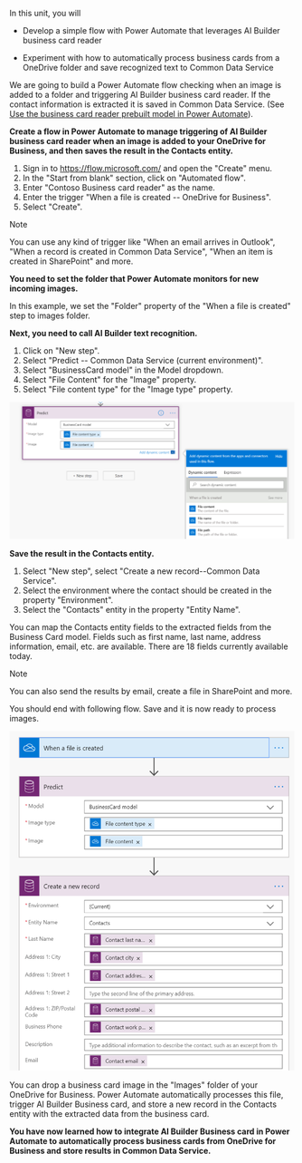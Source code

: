 In this unit, you will

-   Develop a simple flow with Power Automate that leverages AI Builder business card reader

-   Experiment with how to automatically process business cards from a OneDrive folder and save recognized text to Common Data Service

We are going to build a Power Automate flow checking when an image is added to a folder and triggering AI Builder business card reader. If the contact information is extracted it is saved in Common Data Service. (See [Use the business card reader prebuilt model in Power Automate](https://docs.microsoft.com/ai-builder/flow-business-card-reader)).

**Create a flow in Power Automate to manage triggering of AI Builder business card reader when an image is added to your OneDrive for Business, and then saves the result in the Contacts entity.**

1. Sign in to <https://flow.microsoft.com/> and open the "Create" menu. 
2. In the "Start from blank" section, click on "Automated flow". 
3. Enter "Contoso Business card reader" as the name.
4. Enter the trigger "When a file is created \-- OneDrive for Business". 
5. Select "Create".

> [!NOTE]
> You can use any kind of trigger like "When an email arrives in Outlook", "When a record is created in Common Data Service", "When an item is created in SharePoint" and more.

**You need to set the folder that Power Automate monitors for new incoming images.**

In this example, we set the "Folder" property of the "When a file is created" step to images folder.

**Next, you need to call AI Builder text recognition.**

1. Click on "New step". 
2. Select "Predict -- Common Data Service (current environment)".
3. Select "BusinessCard model" in the Model dropdown. 
4. Select "File Content" for the "Image" property.
5. Select "File content type" for the "Image type" property.

![Select Image and Image Type properties](../media/image7.png)

**Save the result in the Contacts entity.**

1. Select "New step", select "Create a new record--Common Data Service". 
2. Select the environment where the contact should be created in the property "Environment". 
3. Select the "Contacts" entity in the property "Entity Name".

You can map the Contacts entity fields to the extracted fields from the Business Card model. Fields such as first name, last name, address information, email, etc. are available. There are 18 fields currently available today.

> [!NOTE] 
> You can also send the results by email, create a file in SharePoint and more.

You should end with following flow. Save and it is now ready to process images.

![Example flow](../media/image8.png)

You can drop a business card image in the "Images" folder of your OneDrive for Business. Power Automate automatically processes this file, trigger AI Builder Business card, and store a new record in the Contacts entity with the extracted data from the business card.

**You have now learned how to integrate AI Builder Business card in Power Automate to automatically process business cards from OneDrive for Business and store results in Common Data Service.**
